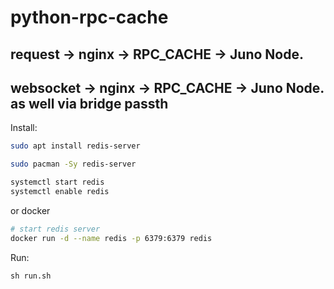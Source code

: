 # python-rpc-cache

## request -> nginx -> RPC_CACHE -> Juno Node.

## websocket -> nginx -> RPC_CACHE -> Juno Node. as well via bridge passth

Install:

```sh
sudo apt install redis-server

sudo pacman -Sy redis-server

systemctl start redis
systemctl enable redis
```

or docker

```sh
# start redis server
docker run -d --name redis -p 6379:6379 redis
```

Run:

```
sh run.sh
```

